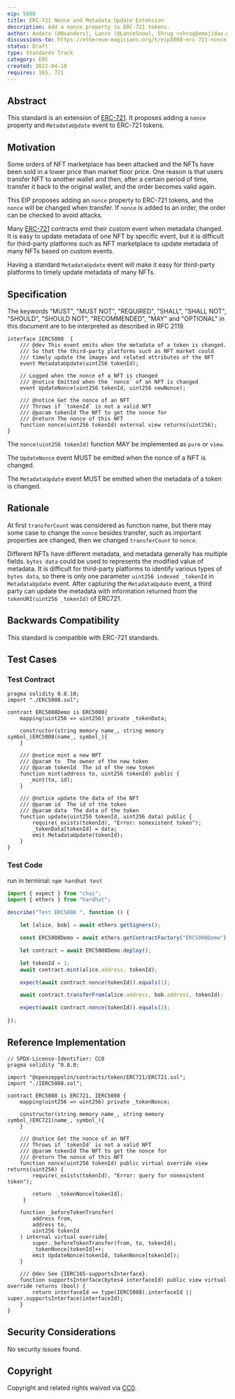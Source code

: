 ```yaml
---
eip: 5008
title: ERC-721 Nonce and Metadata Update Extension
description: Add a nonce property to ERC-721 tokens.
author: Anders (@0xanders), Lance (@LanceSnow), Shrug <shrug@emojidao.org>
discussions-to: https://ethereum-magicians.org/t/eip5008-erc-721-nonce-and-metadata-update-extension/8925
status: Draft
type: Standards Track
category: ERC
created: 2022-04-10
requires: 165, 721
---
```


## Abstract

This standard is an extension of [ERC-721](./eip-721.md). It proposes adding a `nonce` property and `MetadataUpdate` event to ERC-721 tokens.

## Motivation

Some orders of NFT marketplace has been attacked and the NFTs have been sold in a lower price than market floor price. One reason is that users transfer NFT to another wallet and then, after a certain period of time, transfer it back to the original wallet, and the order becomes valid again.

This EIP proposes adding an `nonce` property to ERC-721 tokens, and the `nonce` will be changed when transfer. If `nonce` is added to an order, the order can be checked to avoid attacks.

Many [ERC-721](./eip-721.md) contracts emit their custom event when metadata changed. It is easy to update metadata of one NFT by specific event, but it is difficult for third-party platforms such as NFT marketplace to update metadata of many NFTs based on custom events.

Having a standard `MetadataUpdate` event will make it easy for third-party platforms to timely update metadata of many NFTs.

## Specification

The keywords "MUST", "MUST NOT", "REQUIRED", "SHALL", "SHALL NOT", "SHOULD", "SHOULD NOT", "RECOMMENDED", "MAY" and "OPTIONAL" in this document are to be interpreted as described in RFC 2119.

```solidity
interface IERC5008  {
    /// @dev This event emits when the metadata of a token is changed.
    /// So that the third-party platforms such as NFT market could
    /// timely update the images and related attributes of the NFT
    event MetadataUpdate(uint256 tokenId);

    // Logged when the nonce of a NFT is changed 
    /// @notice Emitted when the `nonce` of an NFT is changed
    event UpdateNonce(uint256 tokenId, uint256 newNonce);

    /// @notice Get the nonce of an NFT
    /// Throws if `tokenId` is not a valid NFT
    /// @param tokenId The NFT to get the nonce for
    /// @return The nonce of this NFT
    function nonce(uint256 tokenId) external view returns(uint256);
}
```
The `nonce(uint256 tokenId)` function MAY be implemented as `pure` or `view`.

The `UpdateNonce` event MUST be emitted when the nonce of a NFT is changed.

The `MetadataUpdate` event MUST be emitted when the metadata of a token is changed.

## Rationale

At first `transferCount` was considered as function name, but there may some case to change the `nonce` besides transfer, such as important properties are changed, then we changed `transferCount` to `nonce`.

Different NFTs have different metadata, and metadata generally has multiple fields. `bytes data` could be used to represents the modified value of metadata.  It is difficult for third-party platforms to identify various types of `bytes data`, so there is only one parameter `uint256 indexed _tokenId` in `MetadataUpdate` event. After capturing the `MetadataUpdate` event, a third party can update the metadata with information returned from the `tokenURI(uint256 _tokenId)` of ERC721.

## Backwards Compatibility

This standard is compatible with ERC-721 standards.

## Test Cases

### Test Contract 

```solidity
pragma solidity 0.8.10;
import "./ERC5008.sol";

contract ERC5008Demo is ERC5008{
    mapping(uint256 => uint256) private _tokenData;

    constructor(string memory name_, string memory symbol_)ERC5008(name_, symbol_){
    }

    /// @notice mint a new NFT  
    /// @param to  The owner of the new token
    /// @param tokenId  The id of the new token
    function mint(address to, uint256 tokenId) public {
       _mint(to, id);
    }

    /// @notice update the data of the NFT
    /// @param id  The id of the token
    /// @param data  The data of the token
    function update(uint256 tokenId, uint256 data) public {
        require(_exists(tokenId), "Error: nonexistent token");
        _tokenData[tokenId] = data;
        emit MetadataUpdate(tokenId);
    }
}

```
### Test Code

run in terminal: `npm hardhat test`

```TypeScript
import { expect } from "chai";
import { ethers } from "hardhat";

describe("Test ERC5008 ", function () {

    let [alice, bob] = await ethers.getSigners();

    const ERC5008Demo = await ethers.getContractFactory("ERC5008Demo");

    let contract = await ERC5008Demo.deploy();

    let tokenId = 1;
    await contract.mint(alice.address, tokenId);

    expect(await contract.nonce(tokenId)).equals(1);

    await contract.transferFrom(alice.address, bob.address, tokenId);

    expect(await contract.nonce(tokenId)).equals(2);
    
});
```

## Reference Implementation

```solidity
// SPDX-License-Identifier: CC0
pragma solidity ^0.8.0;

import "@openzeppelin/contracts/token/ERC721/ERC721.sol";
import "./IERC5008.sol";

contract ERC5008 is ERC721, IERC5008 {
    mapping(uint256 => uint256) private _tokenNonce;

    constructor(string memory name_, string memory symbol_)ERC721(name_, symbol_){
    }

    /// @notice Get the nonce of an NFT
    /// Throws if `tokenId` is not a valid NFT
    /// @param tokenId The NFT to get the nonce for
    /// @return The nonce of this NFT
    function nonce(uint256 tokenId) public virtual override view returns(uint256) {
        require(_exists(tokenId), "Error: query for nonexistent token");

        return  _tokenNonce[tokenId];
     }

    function _beforeTokenTransfer(
        address from,
        address to,
        uint256 tokenId
    ) internal virtual override{
        super._beforeTokenTransfer(from, to, tokenId);
        _tokenNonce[tokenId]++;
        emit UpdateNonce(tokenId, tokenNonce[tokenId]);
    }

    /// @dev See {IERC165-supportsInterface}.
    function supportsInterface(bytes4 interfaceId) public view virtual override returns (bool) {
        return interfaceId == type(IERC5008).interfaceId || super.supportsInterface(interfaceId);
    }
}
```

## Security Considerations
No security issues found.

## Copyright
Copyright and related rights waived via [CC0](https://creativecommons.org/publicdomain/zero/1.0/).
